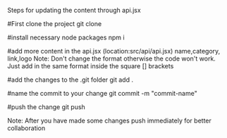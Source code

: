 
Steps for updating the content through api.jsx

#First clone the project 
git clone <link>

#install necessary node packages 
npm i

#add more content in the api.jsx (location:src/api/api.jsx)
name,category, link,logo
Note: Don't change the format otherwise the code won't work. Just add in the same format inside the square [] brackets

#add the changes to the .git folder
git add .

#name the commit to your change
git commit -m "commit-name"

#push the change 
git push

Note: After you have made some changes push immediately for better collaboration
